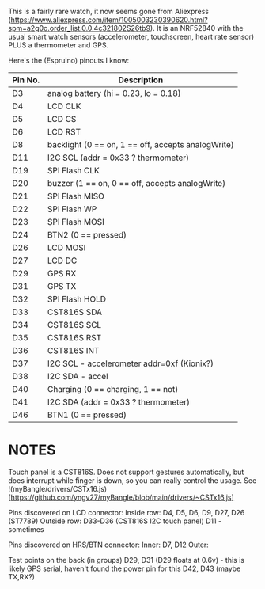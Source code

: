 This is a fairly rare watch, it now seems gone from Aliexpress (https://www.aliexpress.com/item/1005003230390620.html?spm=a2g0o.order_list.0.0.4c321802S26tb9). 
It is an NRF52840 with the usual smart watch sensors (accelerometer, touchscreen, heart rate sensor) PLUS a thermometer and GPS. 

Here's the (Espruino) pinouts I know:

| Pin No.  | Description |
| ------------- | ------------- |
|D3| analog battery (hi = 0.23, lo = 0.18)|
|D4| LCD CLK|
|D5| LCD CS|
|D6| LCD RST|
|D8|  backlight (0 == on, 1 == off, accepts analogWrite)|
|D11| I2C SCL (addr = 0x33  ? thermometer)|
|D19| SPI Flash CLK |
|D20| buzzer (1 == on, 0 == off, accepts analogWrite)|
|D21| SPI Flash MISO |
|D22| SPI Flash WP |
|D23| SPI Flash MOSI |
|D24| BTN2 (0 == pressed)|
|D26| LCD MOSI|
|D27| LCD DC|
|D29 |  GPS RX |
|D31 |  GPS TX |
|D32| SPI Flash HOLD |
|D33| CST816S SDA |
|D34| CST816S SCL |
|D35| CST816S RST |
|D36| CST816S INT |
|D37| I2C SCL - accelerometer addr=0xf (Kionix?)|
|D38| I2C SDA - accel|
|D40| Charging (0 == charging, 1 == not)|
|D41| I2C SDA (addr = 0x33  ? thermometer)|
|D46| BTN1 (0 == pressed)|

NOTES
=====
Touch panel is a CST816S. Does not support gestures automatically, but does interrupt while finger is down, so you can really control the usage.  See !(myBangle/drivers/CSTx16.js)[https://github.com/yngv27/myBangle/blob/main/drivers/~CSTx16.js]

Pins discovered on LCD connector:
Inside row:  D4, D5, D6, D9, D27, D26 (ST7789)
Outside row: D33-D36 (CST816S I2C touch panel)
D11 - sometimes

Pins discovered on HRS/BTN connector:
Inner: D7, D12
Outer: 

Test points on the back (in groups)
D29, D31 (D29 floats at 0.6v) - this is likely GPS serial, haven't found the power pin for this
D42, D43 (maybe TX,RX?)
